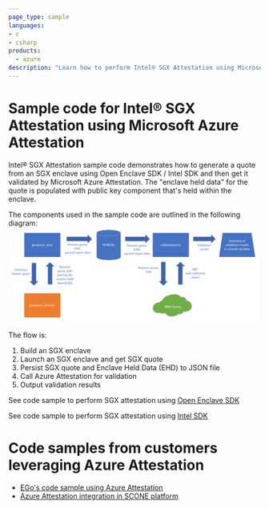 ```yaml
---
page_type: sample
languages:
- c
- csharp
products:
  - azure
description: "Learn how to perform Intel® SGX Attestation using Microsoft Azure Attestation"
---
```


# Sample code for Intel® SGX Attestation using Microsoft Azure Attestation

Intel® SGX Attestation sample code demonstrates how to generate a quote from an SGX enclave using Open Enclave SDK / Intel SDK and then get it validated by Microsoft Azure Attestation. The "enclave held data" for the quote is populated with public key component that's held within the enclave.

The components used in the sample code are outlined in the following diagram:
![SGX Attestation Overview Diagram](./media/maa.sample.diagram.png)

The flow is:
1. Build an SGX enclave
2. Launch an SGX enclave and get SGX quote
3. Persist SGX quote and Enclave Held Data (EHD) to JSON file
4. Call Azure Attestation for validation
5. Output validation results

See code sample to perform SGX attestation using [Open Enclave SDK](./sgx.attest.sample)

See code sample to perform SGX attestation using [Intel SDK](./intel.sdk.attest.sample)

# Code samples from customers leveraging Azure Attestation

- [EGo's code sample using Azure Attestation](https://github.com/edgelesssys/ego/tree/master/samples/azure_attestation)
- [Azure Attestation integration in SCONE platform](https://github.com/scontain/scone-azure-integration)

